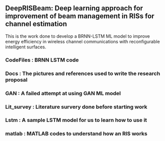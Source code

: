 ## DeepRISBeam: Deep learning approach for improvement of beam management in RISs for channel estimation

This is the work done to develop a BRNN-LSTM ML model to improve energy efficiency in wireless channel communications with reconfigurable intelligent surfaces.

### CodeFiles : BRNN LSTM code

### Docs : The pictures and references used to write the research proposal

### GAN : A failed attempt at using GAN ML model

### Lit_survey : Literature survery done before starting work

### Lstm : A sample LSTM model for us to learn how to use it

### matlab : MATLAB codes to understand how an RIS works

